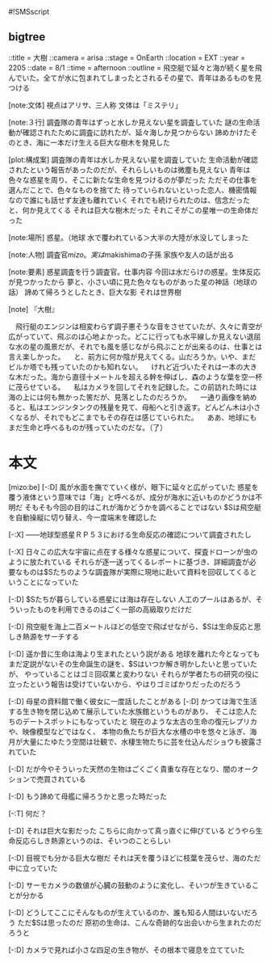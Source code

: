 #!SMSscript

## bigtree

::title = 大樹
::camera = arisa
::stage = OnEarth
::location = EXT
::year = 2205
::date = 8/1
::time = afternoon
::outline = 飛空艇で延々と海が続く星を飛んでいた。全てが水に包まれてしまったとされるその星で、青年はあるものを見つける

[note:文体]
視点はアリサ、三人称
文体は「ミステリ」

[note:３行]
調査隊の青年はずっと水しか見えない星を調査していた
謎の生命活動が確認されたために調査に訪れたが、延々海しか見つからない
諦めかけたそのとき、海に一本だけ生える巨大な樹木を発見した

[plot:構成案]
調査隊の青年は水しか見えない星を調査していた
生命活動が確認されたという報告があったのだが、それらしいものは微塵も見えない
青年は色々な惑星を周り、そこに新たな生命を見つけるのが夢だった
ただその仕事を選んだことで、色々なものを捨てた
待っていられないといった恋人、機密情報なので誰にも話せず友達も離れていく
それでも続けられたのは、信念だった
と、何か見えてくる
それは巨大な樹木だった
それこそがこの星唯一の生命体だった

[note:場所]
惑星。（地球
水で覆われている＞大半の大陸が水没してしまった

[note:人物]
調査官$mizo。実は$makishimaの子孫
家族や友人の話が出る

[note:要素]
惑星調査を行う調査官。仕事内容
今回は水だらけの惑星。生体反応が見つかったから
夢と、小さい頃に見た色々なものがあった星の神話（地球の話）
諦めて帰ろうとしたとき、巨大な影
それは世界樹

[note]
『大樹』

　飛行艇のエンジンは相変わらず調子悪そうな音をさせていたが、久々に青空が広がっていて、飛ぶのは心地よかった。どこに行っても水平線しか見えない退屈な水の星の風景だが、それでも風を感じながら飛ぶことが出来るのは、仕事とは言え楽しかった。
　と、前方に何か陰が見えてくる。山だろうか。いや、まだビルか塔でも残っていたのかも知れない。
　けれど近づいたそれは一本の大きな木だった。海から直径十メートルを超える幹を伸ばし、森のような葉を空一杯に茂らせている。
　私はカメラを回してそれを記録した。この前訪れた時には海の上には何も無かった筈だが、見落としたのだろうか。
　一通り画像を納めると、私はエンジンタンクの残量を見て、母船へと引き返す。どんどん木は小さくなるが、それでもどこまでもその存在は感じていられた。
　ああ、地球にもまだ生命と呼べるものが残っていたのだな。（了）


# 本文

[mizo:be]
[-:D]
風が水面を撫でていく様が、眼下に延々と広がっていた
惑星を覆う液体という意味では「海」と呼べるが、成分が海水に近いものかどうかは不明だ
そもそも今回の目的はこれが海かどうかを調べることではない
$Sは飛空艇を自動操縦に切り替え、今一度端末を確認した

[-:X]
――地球型惑星ＲＰ５３における生命反応の確認について調査されたし

[-:X]
日々この広大な宇宙に点在する様々な惑星について、探査ドローンが虫のように放たれている
それらが逐一送ってくるレポートに基づき、詳細調査が必要なものは$Sたちのような調査隊が実際に現地に赴いて資料を回収してくるということになっていた

[-:D]
$Sたちが暮らしている惑星には海は存在しない
人工のプールはあるが、そういったものを利用できるのはごく一部の高級取りだけだ

[-:D]
飛空艇を海上二百メートルほどの低空で飛ばせながら、$Sは生命反応と思しき熱源をサーチする

[-:D]
遥か昔に生命は海より生まれたという説がある
地球を離れた今となってもまだ定説がないその生命誕生の謎を、$Sはいつか解き明かしたいと思っていたが、
やっていることはゴミ回収業と変わりない
それらが学者たちの研究の役に立ったという報告は受けていないから、やはりゴミばかりだったのだろう

[-:D]
母星の資料館で働く彼女に一度話したことがある
[-:D]
かつては海で生活する生き物を閉じ込めて展示していた水族館というものがあり、
そこは恋人たちのデートスポットにもなっていたと
現在のような太古の生命の復元レプリカや、映像模型などではなく、
本物の魚たちが巨大な水槽の中を悠々と泳ぎ、海月が大量にたゆたう空間は壮観で、水棲生物たちに芸を仕込んだショウも披露されていた

[-:D]
だが今やそういった天然の生物はごくごく貴重な存在となり、闇のオークションで売買されている

[-:D]
もう諦めて母艦に帰ろうかと思った時だった

[-:T]
何だ？

[-:D]
それは巨大な影だった
こちらに向かって真っ直ぐに伸びている
どうやら生命反応らしき熱源というのは、そいつのことらしい

[-:D]
目視でも分かる巨大な樹だ
それは天を覆うほどに枝葉を茂らせ、海のただ中に立っていた

[-:D]
サーモカメラの数値が心臓の鼓動のように変化し、そいつが生きていることが分かる

[-:D]
どうしてここにそんなものが生えているのか、誰も知る人間はいないだろう
ただ$Sは思ったのだ
原初の生命は、こんな奇跡的な出会いから生まれたのだろうと

[-:D]
カメラで見れば小さな四足の生き物が、その根本で寝息を立てていた

